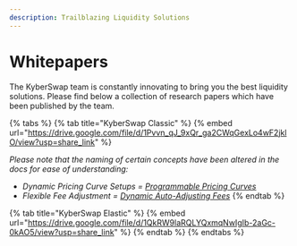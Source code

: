 ```yaml
---
description: Trailblazing Liquidity Solutions
---
```


# Whitepapers

The KyberSwap team is constantly innovating to bring you the best liquidity solutions. Please find below a collection of research papers which have been published by the team.

{% tabs %}
{% tab title="KyberSwap Classic" %}
{% embed url="https://drive.google.com/file/d/1Pvvn_qJ_9xQr_ga2CWqGexLo4wF2jklO/view?usp=share_link" %}

_Please note that the naming of certain concepts have been altered in the docs for ease of understanding:_&#x20;

* _Dynamic Pricing Curve Setups =_ [_Programmable Pricing Curves_](broken-reference)
* _Flexible Fee Adjustment =_ [_Dynamic Auto-Adjusting Fees_](broken-reference)
{% endtab %}

{% tab title="KyberSwap Elastic" %}
{% embed url="https://drive.google.com/file/d/1QkRW9laRQLYQxmqNwIgIb-2aGc-0kAO5/view?usp=share_link" %}
{% endtab %}
{% endtabs %}

